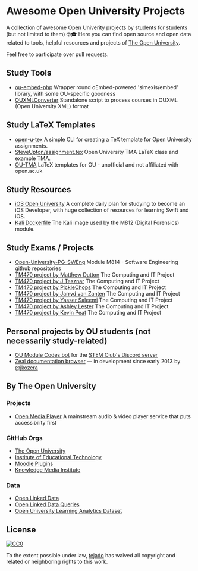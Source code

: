 # Awesome Open University Projects
A collection of awesome Open Univerity projects by students for students (but not limited to them) 🤓🎓 Here you can find open source and open data related to tools, helpful resources and projects of [The Open University](https://www.open.ac.uk/).

Feel free to participate over pull requests.

## Study Tools
- [ou-embed-php](https://github.com/IET-OU/ou-embed-php) Wrapper round oEmbed-powered 'simexis/embed' library, with some OU-specific goodness
- [OUXMLConverter](https://github.com/chaotic-kingdoms/OUXMLConverter) Standalone script to process courses in OUXML (Open University XML) format

## Study LaTeX Templates
- [open-u-tex](https://github.com/qoelet/open-u-tex) A simple CLI for creating a TeX template for Open University assignments.
- [SteveUpton/assignment.tex](https://gist.github.com/SteveUpton/5025738)  Open University TMA LaTeX class and example TMA. 
- [OU-TMA](https://github.com/OU-TMA) LaTeX templates for OU - unofficial and not affiliated with open.ac.uk

## Study Resources
- [iOS Open University](https://github.com/akshay1337/iOS-Open-University) 
A complete daily plan for studying to become an iOS Developer, with huge collection of resources for learning Swift and iOS.
- [Kali Dockerfile](https://github.com/yijunyu/kali-open-university) 
The Kali image used by the M812 (Digital Forensics) module.

## Study Exams / Projects
- [Open-University-PG-SWEng](https://github.com/Open-University-PG-SWEng/) Module M814 - Software Engineering github repositories
- [TM470 project by Matthew Dutton](https://github.com/mmd93ee/ou-tm470/) The Computing and IT Project
- [TM470 project by J Tesznar](https://github.com/jo-tez/tm470) The Computing and IT Project
- [TM470 project by PickleChops](https://github.com/PickleChops/autoq) The Computing and IT Project
- [TM470 project by Jarryd van Zanten](https://github.com/iisjreg-dev/TM470-project) The Computing and IT Project
- [TM470 project by Yasser Saleemi](https://github.com/yasn77/whitepy) The Computing and IT Project
- [TM470 project by Ashley Lester](https://github.com/ashleylester/tm470) The Computing and IT Project
- [TM470 project by Kevin Peat](https://github.com/devonshire/ou-tm470) The Computing and IT Project

## Personal projects by OU students (not necessarily study-related)
- [OU Module Codes bot](https://gitlab.com/jkozera/oumodulesbot) for the [STEM Club's Discord server](http://www.oucr.club)
- [Zeal documentation browser](https://zealdocs.org/) — in development since early 2013 by [@jkozera](https://github.com/zealdocs/zeal/graphs/contributors)


## By The Open University
### Projects
- [Open Media Player](https://github.com/IET-OU/open-media-player) A mainstream audio & video player service that puts accessibility first 

### GitHub Orgs
- [The Open University](https://github.com/the-open-university)
- [Institute of Educational Technology](https://github.com/IET-OU/)
- [Moodle Plugins](https://github.com/moodleou)
- [Knowledge Media Institute](https://github.com/kmi)

### Data
- [Open Linked Data](http://data.open.ac.uk/)
- [Open Linked Data Queries](https://gist.github.com/Open-University-LOD)
- [Open University Learning Analytics Dataset](https://analyse.kmi.open.ac.uk/open_dataset) 

## License
[![CC0](http://mirrors.creativecommons.org/presskit/buttons/88x31/svg/cc-zero.svg)](http://creativecommons.org/publicdomain/zero/1.0)

To the extent possible under law, [tejado](https://github.com/tejado) has waived all copyright and
related or neighboring rights to this work.
